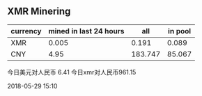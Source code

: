 ## XMR Minering

|currency|mined in last 24 hours|all|in pool|
|---|---|---|---|
|XMR|0.005|0.191|0.089|
|CNY|4.95|183.747|85.067|

今日美元对人民币 6.41	今日xmr对人民币961.15


2018-05-29 15:10